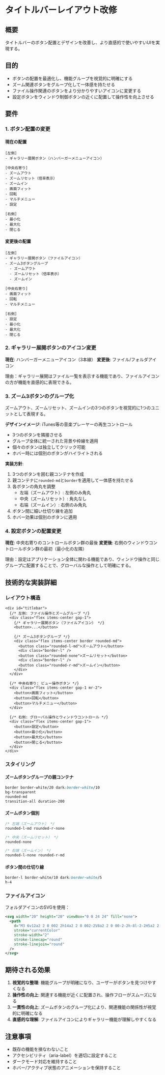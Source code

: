 # タイトルバーレイアウト改修

## 概要

タイトルバーのボタン配置とデザインを改善し、より直感的で使いやすいUIを実現する。

## 目的

- ボタンの配置を最適化し、機能グループを視覚的に明確にする
- ズーム関連ボタンをグループ化して一体感を持たせる
- ファイル操作関連のボタンをより分かりやすいアイコンに変更する
- 設定ボタンをウィンドウ制御ボタンの近くに配置して操作性を向上させる

## 要件

### 1. ボタン配置の変更

#### 現在の配置
```
[左側]
- ギャラリー展開ボタン（ハンバーガーメニューアイコン）

[中央右寄り]
- ズームアウト
- ズームリセット（倍率表示）
- ズームイン
- 画面フィット
- 回転
- マルチメニュー
- 設定

[右側]
- 最小化
- 最大化
- 閉じる
```

#### 変更後の配置
```
[左側]
- ギャラリー展開ボタン（ファイルアイコン）
- ズーム3ボタングループ
  - ズームアウト
  - ズームリセット（倍率表示）
  - ズームイン

[中央右寄り]
- 画面フィット
- 回転
- マルチメニュー

[右側]
- 設定
- 最小化
- 最大化
- 閉じる
```

### 2. ギャラリー展開ボタンのアイコン変更

**現在**: ハンバーガーメニューアイコン（3本線）
**変更後**: ファイル/フォルダアイコン

理由：ギャラリー展開はファイル一覧を表示する機能であり、ファイルアイコンの方が機能を直感的に表現できる。

### 3. ズーム3ボタンのグループ化

ズームアウト、ズームリセット、ズームインの3つのボタンを視覚的に1つのユニットとして表現する。

**デザインイメージ**: iTunes等の音楽プレーヤーの再生コントロール
- 3つのボタンを隣接させる
- グループ全体に統一された背景や枠線を適用
- 個々のボタンは独立してクリック可能
- ホバー時には個別のボタンがハイライトされる

**実装方針**:
1. 3つのボタンを囲む親コンテナを作成
2. 親コンテナに`rounded-md`と`border`を適用して一体感を持たせる
3. 各ボタンの角丸を調整
   - 左端（ズームアウト）: 左側のみ角丸
   - 中央（ズームリセット）: 角丸なし
   - 右端（ズームイン）: 右側のみ角丸
4. ボタン間に細い仕切り線を追加
5. ホバー効果は個別のボタンに適用

### 4. 設定ボタンの配置変更

**現在**: 中央右寄りのコントロールボタン群の最後
**変更後**: 右側のウィンドウコントロールボタン群の最初（最小化の左隣）

理由：設定はアプリケーション全体に関わる機能であり、ウィンドウ操作と同じグループに配置することで、グローバルな操作として明確にする。

## 技術的な実装詳細

### レイアウト構造

```tsx
<div id="titlebar">
  {/* 左側: ファイル操作とズームグループ */}
  <div class="flex items-center gap-1">
    {/* ギャラリー展開ボタン（ファイルアイコン） */}
    <button>...</button>

    {/* ズーム3ボタングループ */}
    <div class="flex items-center border rounded-md">
      <button class="rounded-l-md">ズームアウト</button>
      <div class="border-l" />
      <button class="rounded-none">ズームリセット</button>
      <div class="border-l" />
      <button class="rounded-r-md">ズームイン</button>
    </div>
  </div>

  {/* 中央右寄り: ビュー操作ボタン */}
  <div class="flex items-center gap-1 mr-2">
    <button>画面フィット</button>
    <button>回転</button>
    <button>マルチメニュー</button>
  </div>

  {/* 右側: グローバル操作とウィンドウコントロール */}
  <div class="flex items-center gap-1">
    <button>設定</button>
    <button>最小化</button>
    <button>最大化</button>
    <button>閉じる</button>
  </div>
</div>
```

### スタイリング

#### ズームボタングループの親コンテナ
```css
border border-white/20 dark:border-white/10
bg-transparent
rounded-md
transition-all duration-200
```

#### ズームボタン個別
```css
/* 左端（ズームアウト） */
rounded-l-md rounded-r-none

/* 中央（ズームリセット） */
rounded-none

/* 右端（ズームイン） */
rounded-l-none rounded-r-md
```

#### ボタン間の仕切り線
```css
border-l border-white/10 dark:border-white/5
h-4
```

### ファイルアイコン

フォルダアイコンのSVGを使用：
```svg
<svg width="20" height="20" viewBox="0 0 24 24" fill="none">
  <path
    d="M3 6v12a2 2 0 002 2h14a2 2 0 002-2V8a2 2 0 00-2-2h-8l-2-2H5a2 2 0 00-2 2z"
    stroke="currentColor"
    stroke-width="2"
    stroke-linecap="round"
    stroke-linejoin="round"
  />
</svg>
```

## 期待される効果

1. **視覚的な整理**: 機能グループが明確になり、ユーザーがボタンを見つけやすくなる
2. **操作性の向上**: 関連する機能が近くに配置され、操作フローがスムーズになる
3. **一貫性の向上**: ズームボタンのグループ化により、関連機能の関係性が視覚的に明確になる
4. **直感的な理解**: ファイルアイコンによりギャラリー機能が理解しやすくなる

## 注意事項

- 既存の機能を損なわないこと
- アクセシビリティ（aria-label）を適切に設定すること
- ダークモード対応を維持すること
- ホバー/アクティブ状態のアニメーションを保持すること
